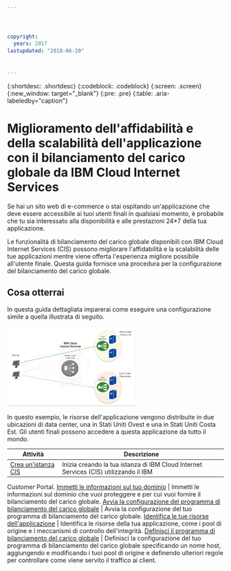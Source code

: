 ```yaml
---



copyright:
  years: 2017
lastupdated: "2018-06-20"


---
```


{:shortdesc: .shortdesc}
{:codeblock: .codeblock}
{:screen: .screen}
{:new_window: target="_blank"}
{:pre: .pre}
{:table: .aria-labeledby="caption"}

# Miglioramento dell'affidabilità e della scalabilità dell'applicazione con il bilanciamento del carico globale da IBM Cloud Internet Services 
Se hai un sito web di e-commerce o stai ospitando un'applicazione che deve essere accessibile ai tuoi utenti finali in qualsiasi momento, è probabile che tu sia interessato alla disponibilità e alle prestazioni 24*7 della tua applicazione. 

Le funzionalità di bilanciamento del carico globale disponibili con IBM Cloud Internet Services (CIS) possono migliorare l'affidabilità e la scalabilità delle tue applicazioni mentre viene offerta l'esperienza migliore possibile all'utente finale. Questa guida fornisce una procedura per la configurazione del bilanciamento del carico globale.  

## Cosa otterrai

In questa guida dettagliata imparerai come eseguire una configurazione simile a quella illustrata di seguito.

<img src="images/Reliability1.png" alt="disegno" style="width: 300px;"/>

In questo esempio, le risorse dell'applicazione vengono distribuite in due ubicazioni di data center, una in Stati Uniti Ovest e una in Stati Uniti Costa Est. Gli utenti finali possono accedere a questa applicazione da tutto il mondo. 

Attività  | Descrizione
------------- | -------------
[Crea un'istanza CIS](create-cis.html) |Inizia creando la tua istanza di IBM Cloud Internet Services (CIS) utilizzando il IBM
Customer Portal.
[Immetti le informazioni sul tuo dominio](input-domain.html) | Immetti le informazioni sul dominio che vuoi proteggere e per cui vuoi fornire il bilanciamento del carico globale.
[Avvia la configurazione del programma di bilanciamento del carico globale](begin-config.html) | Avvia la configurazione del tuo programma di bilanciamento del carico globale.
[Identifica le tue risorse dell'applicazione](identify-app-resources.html) | Identifica le risorse della tua applicazione, come i pool di origine e i meccanismi di controllo dell'integrità.
[Definisci il programma di bilanciamento del carico globale](define-global-lb.html) | Definisci la configurazione del tuo programma di bilanciamento del carico globale specificando un nome host, aggiungendo e modificando i tuoi pool di origine e definendo ulteriori regole per controllare come viene servito il traffico ai client.
